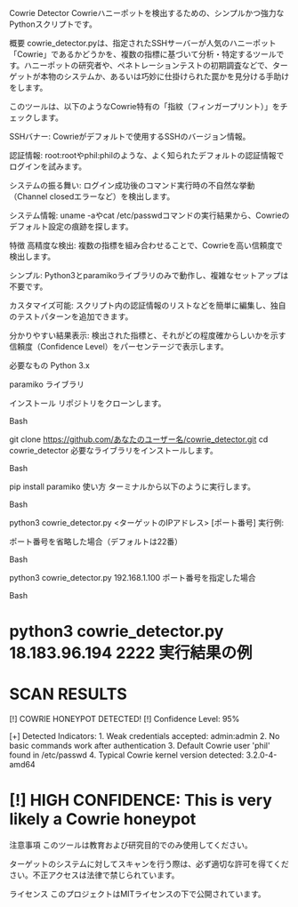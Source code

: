 Cowrie Detector
Cowrieハニーポットを検出するための、シンプルかつ強力なPythonスクリプトです。

概要
cowrie_detector.pyは、指定されたSSHサーバーが人気のハニーポット「Cowrie」であるかどうかを、複数の指標に基づいて分析・特定するツールです。ハニーポットの研究者や、ペネトレーションテストの初期調査などで、ターゲットが本物のシステムか、あるいは巧妙に仕掛けられた罠かを見分ける手助けをします。

このツールは、以下のようなCowrie特有の「指紋（フィンガープリント）」をチェックします。

SSHバナー: Cowrieがデフォルトで使用するSSHのバージョン情報。

認証情報: root:rootやphil:philのような、よく知られたデフォルトの認証情報でログインを試みます。

システムの振る舞い: ログイン成功後のコマンド実行時の不自然な挙動（Channel closedエラーなど）を検出します。

システム情報: uname -aやcat /etc/passwdコマンドの実行結果から、Cowrieのデフォルト設定の痕跡を探します。

特徴
高精度な検出: 複数の指標を組み合わせることで、Cowrieを高い信頼度で検出します。

シンプル: Python3とparamikoライブラリのみで動作し、複雑なセットアップは不要です。

カスタマイズ可能: スクリプト内の認証情報のリストなどを簡単に編集し、独自のテストパターンを追加できます。

分かりやすい結果表示: 検出された指標と、それがどの程度確からしいかを示す信頼度（Confidence Level）をパーセンテージで表示します。

必要なもの
Python 3.x

paramiko ライブラリ

インストール
リポジトリをクローンします。

Bash

git clone https://github.com/あなたのユーザー名/cowrie_detector.git
cd cowrie_detector
必要なライブラリをインストールします。

Bash

pip install paramiko
使い方
ターミナルから以下のように実行します。

Bash

python3 cowrie_detector.py <ターゲットのIPアドレス> [ポート番号]
実行例:

ポート番号を省略した場合（デフォルトは22番）

Bash

python3 cowrie_detector.py 192.168.1.100
ポート番号を指定した場合

Bash

python3 cowrie_detector.py 18.183.96.194 2222
実行結果の例
============================================================
SCAN RESULTS
============================================================
[!] COWRIE HONEYPOT DETECTED!
[!] Confidence Level: 95%

[+] Detected Indicators:
    1. Weak credentials accepted: admin:admin
    2. No basic commands work after authentication
    3. Default Cowrie user 'phil' found in /etc/passwd
    4. Typical Cowrie kernel version detected: 3.2.0-4-amd64

[!] HIGH CONFIDENCE: This is very likely a Cowrie honeypot
============================================================
注意事項
このツールは教育および研究目的でのみ使用してください。

ターゲットのシステムに対してスキャンを行う際は、必ず適切な許可を得てください。不正アクセスは法律で禁じられています。

ライセンス
このプロジェクトはMITライセンスの下で公開されています。
